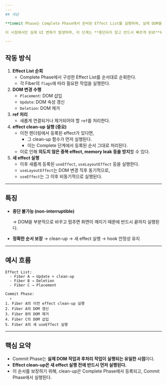 ```yaml
---
---
## 개념

**Commit Phase는 Complete Phase에서 준비된 Effect List를 실행하여, 실제 DOM을 변경하고 후처리 작업을 실행하는 단계**다.

이 시점에서만 실제 UI 변화가 발생하며, 이 단계는 **중단되지 않고 반드시 빠르게 완료**되어야 한다.

---
```


## 작동 방식

1. **Effect List 순회**
    - Complete Phase에서 구성한 Effect List를 순서대로 순회한다.
    - 각 Fiber의 `flags`에 따라 필요한 작업을 실행한다.
2. **DOM 변경 수행**
    - `Placement`: DOM 삽입
    - `Update`: DOM 속성 갱신
    - `Deletion`: DOM 제거
3. **ref 처리**
    - 새롭게 연결되거나 제거되어야 할 `ref`를 처리한다.
4. **effect clean-up 실행 (중요)**
    - 이전 렌더링에서 등록된 effect가 있다면,
        - 그 clean-up 함수가 먼저 실행된다.
        - 이는 Complete 단계에서 등록된 순서 그대로 처리된다.
    - 이로 인해 **의도치 않은 중복 effect, memory leak 등을 방지**할 수 있다.
5. **새 effect 실행**
    - 이후 새롭게 등록된 `useEffect`, `useLayoutEffect` 등을 실행한다.
    - `useLayoutEffect`는 DOM 변경 직후 동기적으로,
    - `useEffect`는 그 이후 비동기적으로 실행된다.

---

## 특징

- **중단 불가능 (non-interruptible)**
    
    → DOM을 부분적으로 바꾸고 멈추면 화면이 깨지기 때문에 반드시 끝까지 실행된다.
    
- **정확한 순서 보장** → clean-up → 새 effect 실행 → hook 안정성 유지
    

---

## 예시 흐름

```
Effect List:
  - Fiber A → Update + clean-up
  - Fiber B → Deletion
  - Fiber C → Placement

Commit Phase:
  ↓
1. Fiber A의 이전 effect clean-up 실행
2. Fiber A의 DOM 갱신
3. Fiber B의 DOM 제거
4. Fiber C의 DOM 삽입
5. Fiber A의 새 useEffect 실행

```

---

## 핵심 요약

- Commit Phase는 **실제 DOM 작업과 후처리 작업이 실행되는 유일한 시점**이다.
- **Effect clean-up은 새 effect 실행 전에 반드시 먼저 실행된다.**
- 이 순서를 보장하기 위해, clean-up은 Complete Phase에서 등록되고, Commit Phase에서 실행된다.